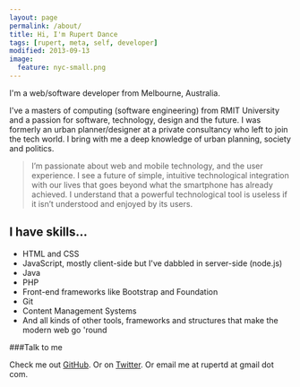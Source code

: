 ```yaml
---
layout: page
permalink: /about/
title: Hi, I'm Rupert Dance
tags: [rupert, meta, self, developer]
modified: 2013-09-13
image:
  feature: nyc-small.png
---
```


I'm a web/software developer from Melbourne, Australia.

I've a masters of computing (software engineering) from RMIT University and a passion for software, technology, design and the future. I was formerly an urban planner/designer at a private consultancy who left to join the tech world. I bring with me a deep knowledge of urban planning, society and politics.

> I’m passionate about web and mobile technology, and the user experience. I see a future of simple, intuitive technological integration with our lives that goes beyond what the smartphone has already achieved. I understand that a powerful technological tool is useless if it isn’t understood and enjoyed by its users.


## I have skills...

* HTML and CSS
* JavaScript, mostly client-side but I've dabbled in server-side (node.js) 
* Java
* PHP
* Front-end frameworks like Bootstrap and Foundation 
* Git
* Content Management Systems
* And all kinds of other tools, frameworks and structures that make the modern web go 'round

###Talk to me

Check me out [GitHub](github.com/rupertdance).
Or on [Twitter](https://twitter.com/rupertdance). 
Or email me at rupertd at gmail dot com.

